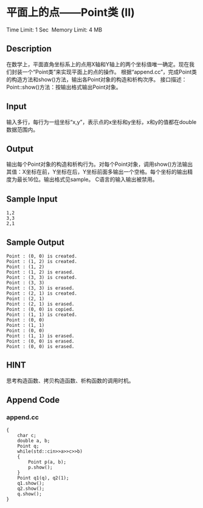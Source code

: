 # 平面上的点——Point类 (II)
Time Limit: 1 Sec  Memory Limit: 4 MB


## Description
在数学上，平面直角坐标系上的点用X轴和Y轴上的两个坐标值唯一确定。现在我们封装一个“Point类”来实现平面上的点的操作。
根据“append.cc”，完成Point类的构造方法和show()方法，输出各Point对象的构造和析构次序。
接口描述：
Point::show()方法：按输出格式输出Point对象。

## Input
输入多行，每行为一组坐标“x,y”，表示点的x坐标和y坐标，x和y的值都在double数据范围内。

## Output
输出每个Point对象的构造和析构行为。对每个Point对象，调用show()方法输出其值：X坐标在前，Y坐标在后，Y坐标前面多输出一个空格。每个坐标的输出精度为最长16位。输出格式见sample。
C语言的输入输出被禁用。

## Sample Input
```
1,2
3,3
2,1
```
## Sample Output
```
Point : (0, 0) is created.
Point : (1, 2) is created.
Point : (1, 2)
Point : (1, 2) is erased.
Point : (3, 3) is created.
Point : (3, 3)
Point : (3, 3) is erased.
Point : (2, 1) is created.
Point : (2, 1)
Point : (2, 1) is erased.
Point : (0, 0) is copied.
Point : (1, 1) is created.
Point : (0, 0)
Point : (1, 1)
Point : (0, 0)
Point : (1, 1) is erased.
Point : (0, 0) is erased.
Point : (0, 0) is erased.
```

## HINT
思考构造函数、拷贝构造函数、析构函数的调用时机。

## Append Code
### append.cc
```cppint main()
{
    char c;
    double a, b;
    Point q;
    while(std::cin>>a>>c>>b)
    {
        Point p(a, b);
        p.show();
    }
    Point q1(q), q2(1);
    q1.show();
    q2.show();
    q.show();
}
```
